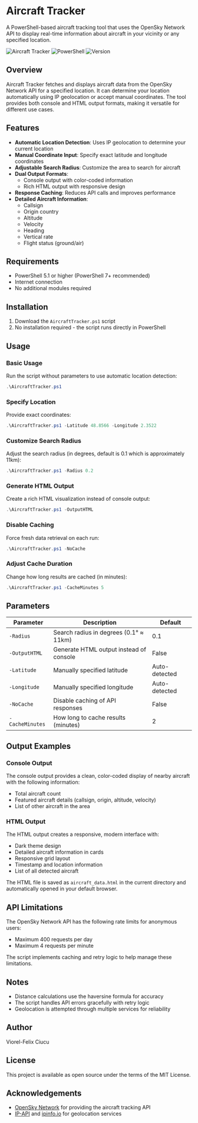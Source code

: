 # Aircraft Tracker

A PowerShell-based aircraft tracking tool that uses the OpenSky Network API to display real-time information about aircraft in your vicinity or any specified location.

![Aircraft Tracker](https://img.shields.io/badge/Aircraft-Tracker-blue)
![PowerShell](https://img.shields.io/badge/PowerShell-7.0+-5391FE?logo=powershell&logoColor=white)
![Version](https://img.shields.io/badge/Version-1.1.0-success)

## Overview

Aircraft Tracker fetches and displays aircraft data from the OpenSky Network API for a specified location. It can determine your location automatically using IP geolocation or accept manual coordinates. The tool provides both console and HTML output formats, making it versatile for different use cases.

## Features

- **Automatic Location Detection**: Uses IP geolocation to determine your current location
- **Manual Coordinate Input**: Specify exact latitude and longitude coordinates
- **Adjustable Search Radius**: Customize the area to search for aircraft
- **Dual Output Formats**:
  - Console output with color-coded information
  - Rich HTML output with responsive design
- **Response Caching**: Reduces API calls and improves performance
- **Detailed Aircraft Information**:
  - Callsign
  - Origin country
  - Altitude
  - Velocity
  - Heading
  - Vertical rate
  - Flight status (ground/air)

## Requirements

- PowerShell 5.1 or higher (PowerShell 7+ recommended)
- Internet connection
- No additional modules required

## Installation

1. Download the `AircraftTracker.ps1` script
2. No installation required - the script runs directly in PowerShell

## Usage

### Basic Usage

Run the script without parameters to use automatic location detection:

```powershell
.\AircraftTracker.ps1
```

### Specify Location

Provide exact coordinates:

```powershell
.\AircraftTracker.ps1 -Latitude 48.8566 -Longitude 2.3522
```

### Customize Search Radius

Adjust the search radius (in degrees, default is 0.1 which is approximately 11km):

```powershell
.\AircraftTracker.ps1 -Radius 0.2
```

### Generate HTML Output

Create a rich HTML visualization instead of console output:

```powershell
.\AircraftTracker.ps1 -OutputHTML
```

### Disable Caching

Force fresh data retrieval on each run:

```powershell
.\AircraftTracker.ps1 -NoCache
```

### Adjust Cache Duration

Change how long results are cached (in minutes):

```powershell
.\AircraftTracker.ps1 -CacheMinutes 5
```

## Parameters

| Parameter       | Description                             | Default       |
| --------------- | --------------------------------------- | ------------- |
| `-Radius`       | Search radius in degrees (0.1° ≈ 11km)  | 0.1           |
| `-OutputHTML`   | Generate HTML output instead of console | False         |
| `-Latitude`     | Manually specified latitude             | Auto-detected |
| `-Longitude`    | Manually specified longitude            | Auto-detected |
| `-NoCache`      | Disable caching of API responses        | False         |
| `-CacheMinutes` | How long to cache results (minutes)     | 2             |

## Output Examples

### Console Output

The console output provides a clean, color-coded display of nearby aircraft with the following information:

- Total aircraft count
- Featured aircraft details (callsign, origin, altitude, velocity)
- List of other aircraft in the area

### HTML Output

The HTML output creates a responsive, modern interface with:

- Dark theme design
- Detailed aircraft information in cards
- Responsive grid layout
- Timestamp and location information
- List of all detected aircraft

The HTML file is saved as `aircraft_data.html` in the current directory and automatically opened in your default browser.

## API Limitations

The OpenSky Network API has the following rate limits for anonymous users:

- Maximum 400 requests per day
- Maximum 4 requests per minute

The script implements caching and retry logic to help manage these limitations.

## Notes

- Distance calculations use the haversine formula for accuracy
- The script handles API errors gracefully with retry logic
- Geolocation is attempted through multiple services for reliability

## Author

Viorel-Felix Ciucu

## License

This project is available as open source under the terms of the MIT License.

## Acknowledgements

- [OpenSky Network](https://opensky-network.org/) for providing the aircraft tracking API
- [IP-API](https://ip-api.com/) and [ipinfo.io](https://ipinfo.io/) for geolocation services
